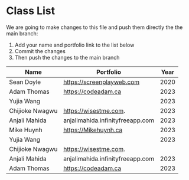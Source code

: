 # Class List

We are going to make changes to this file and push them directly the the main branch:

1. Add your name and portfolio link to the list below
2. Commit the changes
3. Then push the changes to the main branch

| Name                           | Portfolio                                                    | Year       |
| ------------------------------ | ------------------------------------------------------------ | ---------- |
| Sean Doyle                     | https://screenplayweb.com                                    | 2020       |
| Adam Thomas                    | https://codeadam.ca                                          | 2023       |
| Yujia Wang                     |                                                              | 2023       |
| Chijioke Nwagwu                | https://wisestme.com.        | 2023      |
| Anjali Mahida                  | anjalimahida.infinityfreeapp.com                             | 2023       |
| Mike Huynh                     | https://Mikehuynh.ca                                         | 2023       |
| Yujia Wang                     |                                                              | 2023       |
| Chijioke Nwagwu                     | https://wisestme.com.
| Anjali Mahida                  | anjalimahida.infinityfreeapp.com                             | 2023       |
| Adam Thomas                    | https://codeadam.ca                                          | 2023       |


